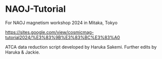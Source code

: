 # NAOJ-Tutorial

For NAOJ magnetism workshop 2024 in Mitaka, Tokyo

https://sites.google.com/view/cosmicmag-tutorial2024/%E3%83%9B%E3%83%BC%E3%83%A0

ATCA data reduction script developed by Haruka Sakemi. Further edits by Haruka & Jackie.

